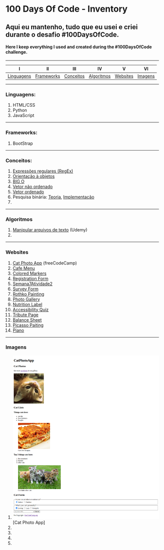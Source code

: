 # 100 Days Of Code - Inventory

## Aqui eu mantenho, tudo que eu usei e criei durante o desafio #100DaysOfCode.
#### Here I keep everything I used and created during the #100DaysOfCode challenge.
----------
|I|II|III|IV|V|VI|
|:---:|:-----:|:---:|:-----:|:-----:|:-----:|
|[Linguagens](#linguagens)|[Frameworks](#frameworks)|[Conceitos](#conceitos)|[Algoritmos](#algoritmos)|[Websites](#Websites)|[Imagens](#images)|
----------

<a name="linguagens"></a>
### Linguagens:
1. HTML/CSS
2. Python
3. JavaScript

----------
<a name="frameworks"></a>
### Frameworks:
1. BootStrap

----------
<a name="conceitos"></a>
### Conceitos:
1. [Expressões regulares (RegEx)](https://github.com/guilhermemoraes1/100-days-of-code/blob/master/r1-log.md#day-3)
2. [Orientação à objetos](https://github.com/guilhermemoraes1/100-days-of-code/blob/master/r1-log.md#day-3)
3. [BIG O](https://github.com/guilhermemoraes1/100-days-of-code/blob/master/r1-log.md#day-5)
4. [Vetor não ordenado](https://github.com/guilhermemoraes1/100-days-of-code/blob/master/r1-log.md#day-6)
5. [Vetor ordenado](https://github.com/guilhermemoraes1/100-days-of-code/blob/master/r1-log.md#day-7)
6. Pesquisa binária: [Teoria](https://github.com/guilhermemoraes1/100-days-of-code/blob/master/r1-log.md#day-8), [Implementação](https://github.com/guilhermemoraes1/100-days-of-code/blob/master/r1-log.md#day-12)
8. [](https://github.com/guilhermemoraes1/100-days-of-code/blob/master/r1-log.md#day-)

----------
<a name="algoritmos"></a>
### Algoritmos
1. [Manipular arquivos de texto](https://colab.research.google.com/drive/1U1QKPvpDqTyHrfSV7BQRZZDEcFxAvTjz#scrollTo=88YBtde1f-Gr) (Udemy)
2. []()

----------
<a name="projetos"></a>
### Websites
1. [Cat Photo App](https://t.co/Xb3iyz4Bwm) (freeCodeCamp)
2. [Cafe Menu](https://t.co/xLc59w7ocm)
3. [Colored Markers](https://t.co/DScVCzR9Ll)
4. [Registration Form](https://t.co/UqlyfDzZkV)
5. [Semana7Atividade2](https://semana7atividade2.guilhermem0.repl.co/)
6. [Survey Form](https://survey-form.guilhermem0.repl.co/)
7. [Rothko Painting](https://rothko-painting.guilhermem0.repl.co)
8. [Photo Gallery](https://photo-gallery.guilhermem0.repl.co)
9. [Nutrition Label](https://nutrition-label.guilhermem0.repl.co/)
10. [Accessibility Quiz](https://accessibility-quiz.guilhermem0.repl.co/)
11. [Tribute Page](https://tribute-page.guilhermem0.repl.co)
12. [Balance Sheet](https://balance-sheet.guilhermem0.repl.co)
13. [Picasso Paiting](https://picasso-painting.guilhermem0.repl.co/)
14. [Piano](https://piano.guilhermem0.repl.co/)

----------
<a name="imagens"></a>
### Imagens
1. ![Day 1](https://github.com/guilhermemoraes1/100-days-of-code/blob/master/images/day1.png?raw=true) [Cat Photo App]
2. ![]()
3. ![]()
4. ![]()
5. ![]()
